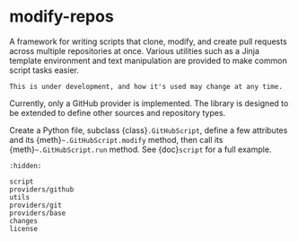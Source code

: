# modify-repos

A framework for writing scripts that clone, modify, and create pull requests
across multiple repositories at once. Various utilities such as a Jinja template
environment and text manipulation are provided to make common script tasks
easier.

```{warning}
This is under development, and how it's used may change at any time.
```

Currently, only a GitHub provider is implemented. The library is designed to be
extended to define other sources and repository types.

Create a Python file, subclass {class}`.GitHubScript`, define a few attributes
and its {meth}`~.GitHubScript.modify` method, then call its
{meth}`~.GitHubScript.run` method. See {doc}`script` for a full example.

```{toctree}
:hidden:

script
providers/github
utils
providers/git
providers/base
changes
license
```
